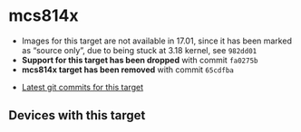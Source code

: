 # mcs814x

- Images for this target are not available in 17.01, since it has been marked as “source only”, due to being stuck at 3.18 kernel, see `982dd01`
- **Support for this target has been dropped** with commit `fa0275b`
- **mcs814x target has been removed** with commit `65cdfba`

<!--THE END-->

- [Latest git commits for this target](https://git.openwrt.org/?p=openwrt%2Fopenwrt.git&a=search&h=HEAD&st=commit&s=mcs814x%3A "https://git.openwrt.org/?p=openwrt/openwrt.git&a=search&h=HEAD&st=commit&s=mcs814x:")

## Devices with this target
